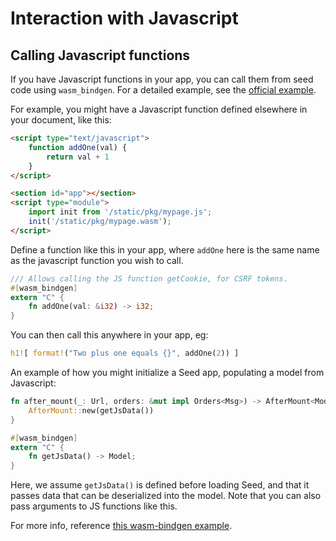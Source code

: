 # Interaction with Javascript

## Calling Javascript functions
If you have Javascript functions in your app, you can call them from seed code using 
`wasm_bindgen`. For a detailed
example, see the [official example](https://github.com/seed-rs/seed/tree/master/examples/update_from_js).

For example, you might have a Javascript function defined elsewhere in your document,
like this:
```html
<script type="text/javascript">
    function addOne(val) {
        return val + 1
    }
</script>

<section id="app"></section>
<script type="module">
    import init from '/static/pkg/mypage.js';
    init('/static/pkg/mypage.wasm');
</script>
```


Define a function like this in your app, where `addOne` here is the same name as the
javascript function you wish to call.
```rust
/// Allows calling the JS function getCookie, for CSRF tokens.
#[wasm_bindgen]
extern "C" {
    fn addOne(val: &i32) -> i32;
}
```

You can then call this anywhere in your app, eg:
```rust
h1![ format!("Two plus one equals {}", addOne(2)) ]
```

An example of how you might initialize a Seed app, populating a model from Javascript:
```rust
fn after_mount(_: Url, orders: &mut impl Orders<Msg>) -> AfterMount<Model> {
    AfterMount::new(getJsData())
}

#[wasm_bindgen]
extern "C" {
    fn getJsData() -> Model;
}
```
Here, we assume `getJsData()` is defined before loading Seed, and that it
passes data that can be deserialized into the model.
Note that you can also pass arguments to JS functions like this.


For more info, reference [this wasm-bindgen example](https://rustwasm.github.io/docs/wasm-bindgen/examples/import-js.html).
